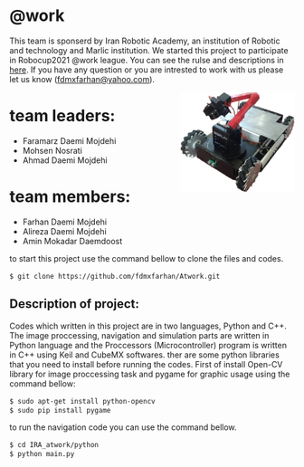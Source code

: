 # @work
 This team is sponserd by Iran Robotic Academy, an institution of Robotic and technology and Marlic institution. We started this project to participate in Robocup2021 @work league. You can see the rulse and descriptions in [here](http://www.robocupatwork.org/). If you have any question or you are intrested to work with us please let us know (fdmxfarhan@yahoo.com).

<div>
<img align="right" width="40%" src="https://github.com/fdmxfarhan/Atwork/blob/master/document/Untitled-1.jpg">
</div>

# team leaders:
- Faramarz Daemi Mojdehi
- Mohsen Nosrati
- Ahmad Daemi Mojdehi
# team members:
- Farhan Daemi Mojdehi
- Alireza Daemi Mojdehi
- Amin Mokadar Daemdoost

to start this project use the command bellow to clone the files and codes.
```console
$ git clone https://github.com/fdmxfarhan/Atwork.git
```
## Description of project:
Codes which written in this project are in two languages, Python and C++. The image proccessing, navigation and simulation parts are written in Python language and the Proccessors (Microcontroller) program is written in C++ using Keil and CubeMX softwares.
ther are some python libraries that you need to install before running the codes. First of install Open-CV library for image proccessing task and pygame for graphic usage using the command bellow:
```console
$ sudo apt-get install python-opencv
$ sudo pip install pygame
```
to run the navigation code you can use the command bellow.
```shell
$ cd IRA_atwork/python
$ python main.py
```
